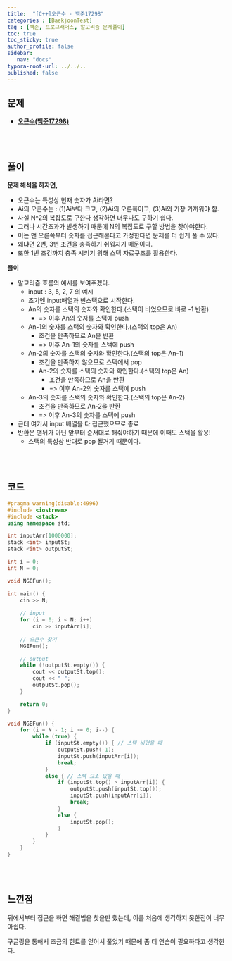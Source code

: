 ```yaml
---
title:  "[C++]오큰수 - 백준17298"
categories : [BaekjoonTest]
tag : [백준, 프로그래머스, 알고리즘 문제풀이]
toc: true
toc_sticky: true
author_profile: false
sidebar:
   nav: "docs"
typora-root-url: ../../..
published: false
---
```




## 문제

* **[오큰수(백준17298)](https://www.acmicpc.net/problem/17298)**

<br><br>

## 풀이

**문제 해석을 하자면,**

* 오큰수는 특성상 현재 숫자가 Ai라면?
* Ai의 오큰수는 : (1)Ai보다 크고, (2)Ai의 오른쪽이고, (3)Ai와 가장 가까워야 함.
* 사실 N^2의 복잡도로 구한다 생각하면 너무나도 구하기 쉽다.
* 그러나 시간초과가 발생하기 때문에 N의 복잡도로 구할 방법을 찾아야한다.
* 이는 맨 오른쪽부터 숫자를 접근해본다고 가정한다면 문제를 더 쉽게 풀 수 있다.
* 왜냐면 2번, 3번 조건을 충족하기 쉬워지기 때문이다.
* 또한 1번 조건까지 충족 시키기 위해 스택 자료구조를 활용한다.



**풀이**

* 알고리즘 흐름의 예시를 보여주겠다.
  * input : 3, 5, 2, 7 의 예시
  * 초기엔 input배열과 빈스택으로 시작한다.
  * An의 숫자를 스택의 숫자와 확인한다.(스택이 비었으므로 바로 -1 반환)
    * => 이후 An의 숫자를 스택에 push
  * An-1의 숫자를 스택의 숫자와 확인한다.(스택의 top은 An)
    * 조건을 만족하므로 An을 반환
    * => 이후 An-1의 숫자를 스택에 push
  * An-2의 숫자를 스택의 숫자와 확인한다.(스택의 top은 An-1)
    * 조건을 만족하지 않으므로 스택에서 pop
    * An-2의 숫자를 스택의 숫자와 확인한다.(스택의 top은 An)
      * 조건을 만족하므로 An을 반환
      * => 이후 An-2의 숫자를 스택에 push
  * An-3의 숫자를 스택의 숫자와 확인한다.(스택의 top은 An-2)
    * 조건을 만족하므로 An-2을 반환
    * => 이후 An-3의 숫자를 스택에 push
* 근데 여기서 input 배열을 다 접근했으므로 종료
* 반환은 맨뒤가 아닌 앞부터 순서대로 해줘야하기 때문에 이때도 스택을 활용!
  * 스택의 특성상 반대로 pop 될거기 때문이다.




<br><br>

## 코드

```c++
#pragma warning(disable:4996)
#include <iostream>
#include <stack>
using namespace std;

int inputArr[1000000];
stack <int> inputSt;
stack <int> outputSt;

int i = 0;
int N = 0;

void NGEFun();

int main() {
	cin >> N;
	
	// input
	for (i = 0; i < N; i++) 
		cin >> inputArr[i];
	
	// 오큰수 찾기
	NGEFun();

	// output
	while (!outputSt.empty()) {
		cout << outputSt.top();
		cout << " ";
		outputSt.pop();
	}

	return 0;
}

void NGEFun() {
	for (i = N - 1; i >= 0; i--) {
		while (true) {
			if (inputSt.empty()) { // 스택 비었을 때
				outputSt.push(-1);
				inputSt.push(inputArr[i]);
				break;
			}
			else { // 스택 요소 있을 때
				if (inputSt.top() > inputArr[i]) {
					outputSt.push(inputSt.top());
					inputSt.push(inputArr[i]);
					break;
				}
				else {
					inputSt.pop();
				}
			}
		}
	}
}
```

<br><br>

## 느낀점

뒤에서부터 접근을 하면 해결법을 찾을만 했는데, 이를 처음에 생각하지 못한점이 너무 아쉽다.

구글링을 통해서 조금의 힌트를 얻어서 풀었기 때문에 좀 더 연습이 필요하다고 생각한다.
